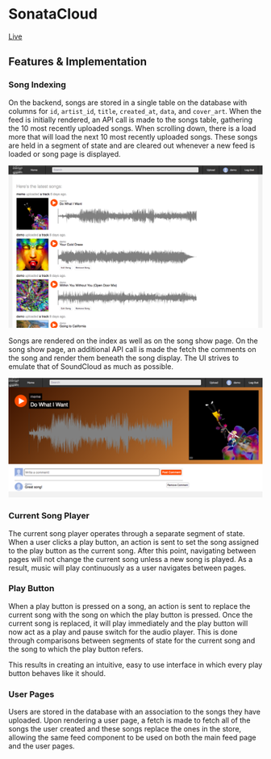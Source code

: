# SonataCloud

[Live][heroku]

[heroku]: https://sonatacloud.us/#/

## Features & Implementation

### Song Indexing

On the backend, songs are stored in a single table on the database with columns for `id`, `artist_id`, `title`, `created_at`, `data`, and `cover_art`. When the feed is initially rendered, an API call is made to the songs table, gathering the 10 most recently uploaded songs. When scrolling down, there is a load more that will load the next 10 most recently uploaded songs. These songs are held in a segment of state and are cleared out whenever a new feed is loaded or song page is displayed.

![image of song index](docs/screenshots/song_index.png)

Songs are rendered on the index as well as on the song show page. On the song show page, an additional API call is made the fetch the comments on the song and render them beneath the song display. The UI strives to emulate that of SoundCloud as much as possible.

![image of song show](docs/screenshots/song_show.png)

### Current Song Player

The current song player operates through a separate segment of state. When a user clicks a play button, an action is sent to set the song assigned to the play button as the current song. After this point, navigating between pages will not change the current song unless a new song is played. As a result, music will play continuously as a user navigates between pages.

### Play Button

When a play button is pressed on a song, an action is sent to replace the current song with the song on which the play button is pressed. Once the current song is replaced, it will play immediately and the play button will now act as a play and pause switch for the audio player. This is done through comparisons between segments of state for the current song and the song to which the play button refers.

This results in creating an intuitive, easy to use interface in which every play button behaves like it should.

### User Pages

Users are stored in the database with an association to the songs they have uploaded. Upon rendering a user page, a fetch is made to fetch all of the songs the user created and these songs replace the ones in the store, allowing the same feed component to be used on both the main feed page and the user pages.
